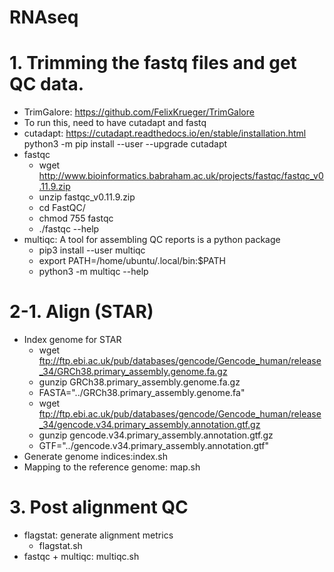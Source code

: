 # RNAseq

# 1. Trimming the fastq files and get QC data.
  - TrimGalore: https://github.com/FelixKrueger/TrimGalore
  - To run this, need to have cutadapt and fastq
  - cutadapt: https://cutadapt.readthedocs.io/en/stable/installation.html
          python3 -m pip install --user --upgrade cutadapt
  - fastqc
    - wget http://www.bioinformatics.babraham.ac.uk/projects/fastqc/fastqc_v0.11.9.zip
    - unzip fastqc_v0.11.9.zip
    - cd FastQC/
    - chmod 755 fastqc
    - ./fastqc --help
  - multiqc: A tool for assembling QC reports is a python package
    - pip3 install --user multiqc
    - export PATH=/home/ubuntu/.local/bin:$PATH
    - python3 -m multiqc --help

# 2-1. Align (STAR)
  - Index genome for STAR
    - wget ftp://ftp.ebi.ac.uk/pub/databases/gencode/Gencode_human/release_34/GRCh38.primary_assembly.genome.fa.gz
    - gunzip GRCh38.primary_assembly.genome.fa.gz
    - FASTA="../GRCh38.primary_assembly.genome.fa"
    - wget ftp://ftp.ebi.ac.uk/pub/databases/gencode/Gencode_human/release_34/gencode.v34.primary_assembly.annotation.gtf.gz
    - gunzip gencode.v34.primary_assembly.annotation.gtf.gz
    - GTF="../gencode.v34.primary_assembly.annotation.gtf"
  - Generate genome indices:index.sh
  - Mapping to the reference genome: map.sh

# 3. Post alignment QC
  - flagstat: generate alignment metrics
    - flagstat.sh
  - fastqc + multiqc: multiqc.sh
